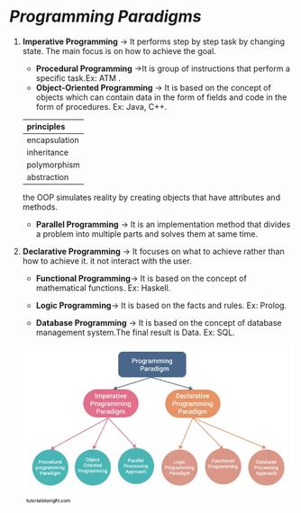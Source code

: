 # *Programming Paradigms*
1. **Imperative Programming** 
   -> It performs step by step task by changing state. The main focus is on how to achieve the goal.
	- **Procedural Programming** ->It is group of instructions that perform a specific task.Ex: ATM .
	- **Object-Oriented Programming** -> It is based on the concept of objects which can contain 
	 data in the form of fields and code in the form of procedures. Ex: Java, C++.
	
	

	
	|principles|
    |-----------|
	|encapsulation|things i know and control.|
	|inheritance|inheritance of a particular trait.|
	|polymorphism|multi forms of the same function.|
	|abstraction|stripping away unnecessary needs.|

     the OOP simulates reality by creating objects that have attributes and methods.
	
	- **Parallel Programming** -> It is an implementation method that divides a problem into multiple parts and solves them at same time.
	
2. **Declarative Programming** -> It focuses on what to achieve rather than how to achieve it. it not interact with the user.
	- **Functional Programming**-> It is based on the concept of mathematical functions. Ex: Haskell.
	- **Logic Programming**-> It is based on the facts and rules. Ex: Prolog.
	
	- **Database Programming** -> It is based on the concept of database management system.The final result is Data. Ex: SQL.



	![Programming Paradigms](image\ProgrammingParadigms.png)
